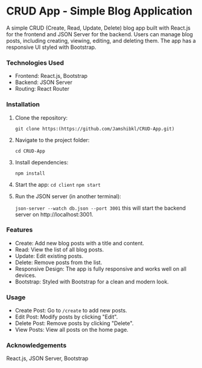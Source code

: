 # CRUD App - Simple Blog Application

A simple CRUD (Create, Read, Update, Delete) blog app built with React.js for the frontend and JSON Server for the backend. Users can manage blog posts, including creating, viewing, editing, and deleting them. The app has a responsive UI styled with Bootstrap.

### Technologies Used
- Frontend: React.js, Bootstrap
- Backend: JSON Server
- Routing: React Router

### Installation

1. Clone the repository:

   `git clone https:(https://github.com/Jamshibkl/CRUD-App.git)`

2. Navigate to the project folder:

   `cd CRUD-App`

3. Install dependencies:

   `npm install`

4. Start the app:
   `cd client`
   `npm start`

5. Run the JSON server (in another terminal):

   `json-server --watch db.json --port 3001`
this will start the backend server on http://localhost:3001.

### Features
- Create: Add new blog posts with a title and content.
- Read: View the list of all blog posts.
- Update: Edit existing posts.
- Delete: Remove posts from the list.
- Responsive Design: The app is fully responsive and works well on all devices.
- Bootstrap: Styled with Bootstrap for a clean and modern look.

### Usage
- Create Post: Go to `/create` to add new posts.
- Edit Post: Modify posts by clicking "Edit".
- Delete Post: Remove posts by clicking "Delete".
- View Posts: View all posts on the home page.

### Acknowledgements
React.js, JSON Server, Bootstrap
